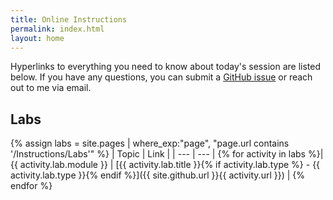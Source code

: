 ```yaml
---
title: Online Instructions
permalink: index.html
layout: home
---
```


Hyperlinks to everything you need to know about today's session are listed below. If you have any questions, you can submit a [GitHub issue](https://github.com/shannonlindsay/ISCAP-Power-BI/issues/new) or reach out to me via email.

## Labs

{% assign labs = site.pages | where_exp:"page", "page.url contains '/Instructions/Labs'" %}
| Topic | Link |
| --- | --- | 
{% for activity in labs  %}| {{ activity.lab.module }} | [{{ activity.lab.title }}{% if activity.lab.type %} - {{ activity.lab.type }}{% endif %}]({{ site.github.url }}{{ activity.url }}) |
{% endfor %}

